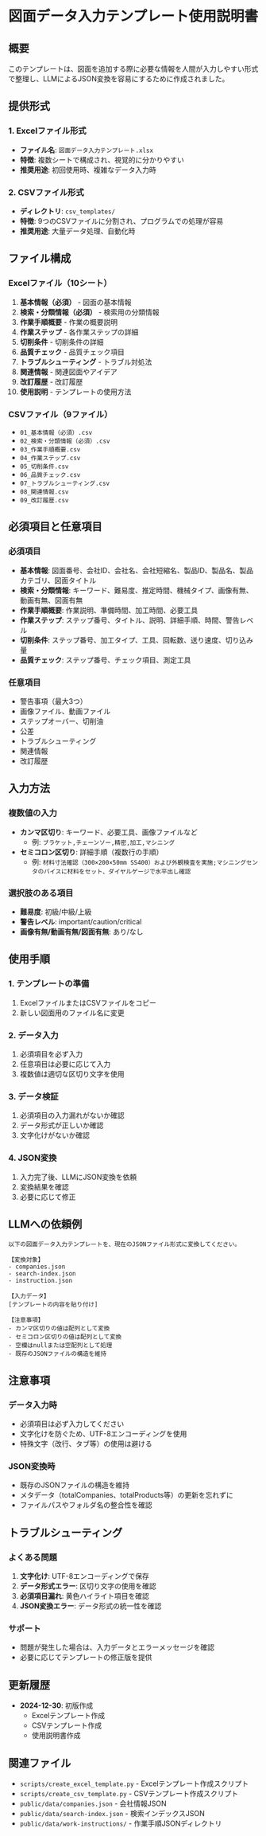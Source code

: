 # 図面データ入力テンプレート使用説明書

## 概要

このテンプレートは、図面を追加する際に必要な情報を人間が入力しやすい形式で整理し、LLMによるJSON変換を容易にするために作成されました。

## 提供形式

### 1. Excelファイル形式
- **ファイル名**: `図面データ入力テンプレート.xlsx`
- **特徴**: 複数シートで構成され、視覚的に分かりやすい
- **推奨用途**: 初回使用時、複雑なデータ入力時

### 2. CSVファイル形式
- **ディレクトリ**: `csv_templates/`
- **特徴**: 9つのCSVファイルに分割され、プログラムでの処理が容易
- **推奨用途**: 大量データ処理、自動化時

## ファイル構成

### Excelファイル（10シート）
1. **基本情報（必須）** - 図面の基本情報
2. **検索・分類情報（必須）** - 検索用の分類情報
3. **作業手順概要** - 作業の概要説明
4. **作業ステップ** - 各作業ステップの詳細
5. **切削条件** - 切削条件の詳細
6. **品質チェック** - 品質チェック項目
7. **トラブルシューティング** - トラブル対処法
8. **関連情報** - 関連図面やアイデア
9. **改訂履歴** - 改訂履歴
10. **使用説明** - テンプレートの使用方法

### CSVファイル（9ファイル）
- `01_基本情報（必須）.csv`
- `02_検索・分類情報（必須）.csv`
- `03_作業手順概要.csv`
- `04_作業ステップ.csv`
- `05_切削条件.csv`
- `06_品質チェック.csv`
- `07_トラブルシューティング.csv`
- `08_関連情報.csv`
- `09_改訂履歴.csv`

## 必須項目と任意項目

### 必須項目
- **基本情報**: 図面番号、会社ID、会社名、会社短縮名、製品ID、製品名、製品カテゴリ、図面タイトル
- **検索・分類情報**: キーワード、難易度、推定時間、機械タイプ、画像有無、動画有無、図面有無
- **作業手順概要**: 作業説明、準備時間、加工時間、必要工具
- **作業ステップ**: ステップ番号、タイトル、説明、詳細手順、時間、警告レベル
- **切削条件**: ステップ番号、加工タイプ、工具、回転数、送り速度、切り込み量
- **品質チェック**: ステップ番号、チェック項目、測定工具

### 任意項目
- 警告事項（最大3つ）
- 画像ファイル、動画ファイル
- ステップオーバー、切削油
- 公差
- トラブルシューティング
- 関連情報
- 改訂履歴

## 入力方法

### 複数値の入力
- **カンマ区切り**: キーワード、必要工具、画像ファイルなど
  - 例: `ブラケット,チェーンソー,精密,加工,マシニング`
- **セミコロン区切り**: 詳細手順（複数行の手順）
  - 例: `材料寸法確認（300×200×50mm SS400）および外観検査を実施;マシニングセンタのバイスに材料をセット、ダイヤルゲージで水平出し確認`

### 選択肢のある項目
- **難易度**: 初級/中級/上級
- **警告レベル**: important/caution/critical
- **画像有無/動画有無/図面有無**: あり/なし

## 使用手順

### 1. テンプレートの準備
1. ExcelファイルまたはCSVファイルをコピー
2. 新しい図面用のファイル名に変更

### 2. データ入力
1. 必須項目を必ず入力
2. 任意項目は必要に応じて入力
3. 複数値は適切な区切り文字を使用

### 3. データ検証
1. 必須項目の入力漏れがないか確認
2. データ形式が正しいか確認
3. 文字化けがないか確認

### 4. JSON変換
1. 入力完了後、LLMにJSON変換を依頼
2. 変換結果を確認
3. 必要に応じて修正

## LLMへの依頼例

```
以下の図面データ入力テンプレートを、現在のJSONファイル形式に変換してください。

【変換対象】
- companies.json
- search-index.json  
- instruction.json

【入力データ】
[テンプレートの内容を貼り付け]

【注意事項】
- カンマ区切りの値は配列として変換
- セミコロン区切りの値は配列として変換
- 空欄はnullまたは空配列として処理
- 既存のJSONファイルの構造を維持
```

## 注意事項

### データ入力時
- 必須項目は必ず入力してください
- 文字化けを防ぐため、UTF-8エンコーディングを使用
- 特殊文字（改行、タブ等）の使用は避ける

### JSON変換時
- 既存のJSONファイルの構造を維持
- メタデータ（totalCompanies、totalProducts等）の更新を忘れずに
- ファイルパスやフォルダ名の整合性を確認

## トラブルシューティング

### よくある問題
1. **文字化け**: UTF-8エンコーディングで保存
2. **データ形式エラー**: 区切り文字の使用を確認
3. **必須項目漏れ**: 黄色ハイライト項目を確認
4. **JSON変換エラー**: データ形式の統一性を確認

### サポート
- 問題が発生した場合は、入力データとエラーメッセージを確認
- 必要に応じてテンプレートの修正版を提供

## 更新履歴

- **2024-12-30**: 初版作成
  - Excelテンプレート作成
  - CSVテンプレート作成
  - 使用説明書作成

## 関連ファイル

- `scripts/create_excel_template.py` - Excelテンプレート作成スクリプト
- `scripts/create_csv_template.py` - CSVテンプレート作成スクリプト
- `public/data/companies.json` - 会社情報JSON
- `public/data/search-index.json` - 検索インデックスJSON
- `public/data/work-instructions/` - 作業手順JSONディレクトリ 